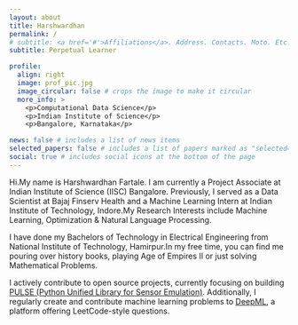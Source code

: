 ```yaml
---
layout: about
title: Harshwardhan
permalink: /
# subtitle: <a href='#'>Affiliations</a>. Address. Contacts. Moto. Etc.
subtitle: Perpetual Learner

profile:
  align: right
  image: prof_pic.jpg
  image_circular: false # crops the image to make it circular
  more_info: >
    <p>Computational Data Science</p>
    <p>Indian Institute of Science</p>
    <p>Bangalore, Karnataka</p>

news: false # includes a list of news items
selected_papers: false # includes a list of papers marked as "selected={true}"
social: true # includes social icons at the bottom of the page
---
```


Hi.My name is Harshwardhan Fartale. I am currently a Project Associate at Indian Institute of Science (IISC) Bangalore. Previously, I served as a Data Scientist at Bajaj Finserv Health and a Machine Learning Intern at Indian Institute of Technology, Indore.My Research Interests include Machine Learning, Optimization & Natural Language Processing.

I have done my Bachelors of Technology in Electrical Engineering from National Institute of Technology, Hamirpur.In my free time, you can find me pouring over history books, playing Age of Empires II or just solving Mathematical Problems.

I actively contribute to open source projects, currently focusing on building [PULSE (Python Unified Library for Sensor Emulation)](https://github.com/zenoxml/pulse.git). Additionally, I regularly create and contribute machine learning problems to [DeepML](https://www.deep-ml.com/), a platform offering LeetCode-style questions.